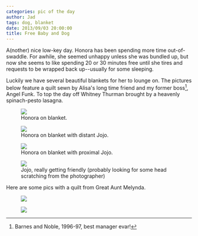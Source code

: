 ```yaml
---
categories: pic of the day
author: Jad
tags: dog, blanket
date: 2013/09/03 20:00:00
title: Free Baby and Dog
---
```


A(nother) nice low-key day.  Honora has been spending more time out-of-swaddle.  For awhile, she seemed unhappy unless she was bundled up, but now she seems to like spending 20 or 30 minutes free until she tires and requests to be wrapped back up--usually for some sleeping.  

Luckily we have several beautiful blankets for her to lounge on.  The pictures below feature a quilt sewn by Alisa's long time friend and my former boss[^1], Angel Funk.  To top the day off Whitney Thurman brought by a heavenly spinach-pesto lasagna.

<figure>
<img src="/img/2013/09/03/img_2608_medium.jpg" />
<figcaption>Honora on blanket.</figcaption>
</figure>

<figure>
<img src="/img/2013/09/03/img_2611_medium.jpg" />
<figcaption>Honora on blanket with distant Jojo.</figcaption>
</figure>

<figure>
<img src="/img/2013/09/03/img_2623_medium.jpg" />
<figcaption>Honora on blanket with proximal Jojo.</figcaption>
</figure>

<figure>
<img src="/img/2013/09/03/img_2627_medium.jpg" />
<figcaption>Jojo, really getting friendly (probably looking for some head scratching from the photographer)</figcaption> </figure>

Here are some pics with a quilt from Great Aunt Melynda.

<figure>
<img src="/img/2013/09/03/img_2600_medium.jpg" />
<figcaption></figcaption> </figure>

<figure>
<img src="/img/2013/09/03/img_2601_medium.jpg" />
<figcaption></figcaption> </figure>

[^1]: Barnes and Noble, 1996-97, best manager evar!